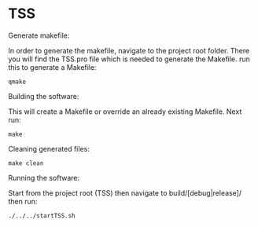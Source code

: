 # TSS

Generate makefile:

In order to generate the makefile, navigate to the project root folder.
There you will find the TSS.pro file which is needed to generate the Makefile.
run this to generate a Makefile:

`qmake`

Building the software:

This will create a Makefile or override an already existing Makefile. Next run:

`make`

Cleaning generated files:

`make clean`

Running the software:

Start from the project root (TSS) then navigate to build/[debug|release]/ then run:

`./../../startTSS.sh`
